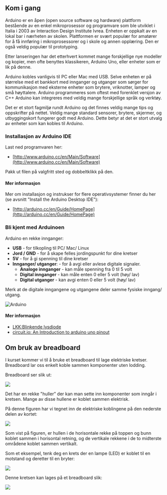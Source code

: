 ## Kom i gang

Arduino er en åpen (open source software og hardware) plattform bestående av en enkel mikroprosessor og programvare som ble utviklet i Italia i 2003 av Interaction Design Institute Ivrea. Enheten er oppkalt av en lokal bar i nærheten av skolen. Plattformen er svært populær for amatører for å få innføring i mikroprosessorer og i skole og annen opplæring. Den er også veldig populær til prototyping.

Etter lanseringen har det etterhvert kommet mange forskjellige nye modeller og kopier, men ofte benyttes klassikeren, Arduino Uno, eller enheter som er lik på denne.

Arduino kobles vanligvis til PC eller Mac med USB. Selve enheten er på størrelse med et bankkort med innganger og utganger som sørger for kommunikasjon med eksterne enheter som brytere, vriknotter, lamper og små høyttalere. Arduino programmeres som oftest med forenklet versjon av C++ Arduino kan integreres med veldig mange forskjellige språk og verktøy.

Det er et stort fagmiljø rundt Arduino og det finnes veldig mange tips og oppskrifter på nettet. Veldig mange standard sensorer, brytere, skjermer, og utbyggingskort fungerer godt med Arduino. Dette betyr at det er stort utvalg av enheter som kan kobles til Arduino.

### Installasjon av Arduino IDE

Last ned programvaren her:

* [http://www.arduino.cc/en/Main/Software](http://www.arduino.cc/en/Main/Software)

Pakk ut filen på valgfritt sted og dobbeltklikk på den.

#### Mer informasjon
Mer om installasjon og instrukser for flere operativsystemer finner du her (se avsnitt "Install the Arduino Desktop IDE"):

* [http://arduino.cc/en/Guide/HomePage](http://arduino.cc/en/Guide/HomePage)


### Bli kjent med Arduinoen

Arduino en rekke innganger:

* **USB** - for tilkopling til PC/ Mac/ Linux
* **Jord / GND** - for å skape felles jordingspunkt for dine kretser
* **5V** - for å gi spenning til dine kretser
* **Innganger/ utganger**: - for å avgi eller avlese digitale signaler. 
  * **Analoge innganger** - kan måle spenning fra 0 til 5 volt
  * **Digital innganger** - kan måle enten 0  eller 5 volt (høy/ lav)
  * **Digital utganger** - kan avgi enten 0  eller 5 volt (høy/ lav)

Merk at de digitale inngangene og utgangene deler samme fysiske inngang/ utgang.

![Arduino](./arduinoHardware.png)


#### Mer informasjon

 * [LKK:Blinkende lysdiode](https://oppgaver.kidsakoder.no/arduino/blinkende_lysdiode/blinkende_lysdiode)
 * [circuit.io: An Introduction to arduino uno pinout](https://www.circuito.io/blog/arduino-uno-pinout/)


## Om bruk av breadboard

I kurset kommer vi til å bruke et breadboard til lage elektriske kretser. Breadboard lar oss
enkelt koble sammen komponenter uten lodding.

Breadboard ser slik ut:

![](./breadboard_cocontent.png)

Det har en rekke "huller" der kan man sette inn komponenter som inngår i kretsen. Mange av disse
hullene er koblet sammen elektrisk.

På denne figuren har vi tegnet inn de elektriske koblingene på den nederste delen av kortet:

![](./breadboard_bb.png)

Som vist på figuren, er hullen i de horisontale rekke på toppen og bunn koblet sammen i horisontal retning,
og de vertikale rekkene i de to midterste områdene koblet sammen vertikalt.

Som et eksempel, tenk deg en krets der en lampe (LED) er koblet til en motstand og deretter til en bryter:

![](./bryterogled_krets.png)

Denne kretsen kan lages på et breadboard slik:

![](./bryterogled.png)
